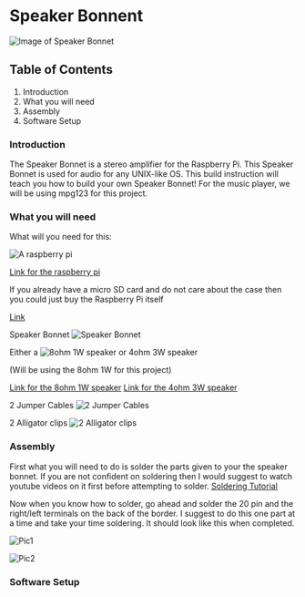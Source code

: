 # Speaker Bonnent

![Image of Speaker Bonnet](https://github.com/githubofryry/BluetoothSpeakers/blob/master/documentation/IMG_4650.JPG?raw=true)

## Table of Contents
1. Introduction
2. What you will need
3. Assembly
4. Software Setup


### Introduction

The Speaker Bonnet is a stereo amplifier for the Raspberry Pi. This Speaker Bonnet is used for audio for any UNIX-like OS.
This build instruction will teach you how to build your own Speaker Bonnet!
For the music player, we will be using mpg123 for this project. 

### What you will need

What will you need for this:

![A raspberry pi](https://github.com/githubofryry/BluetoothSpeakers/blob/master/documentation/IMG_4651.JPG?raw=true)

[Link for the raspberry pi](https://www.amazon.ca/CanaKit-Raspberry-Complete-Starter-Kit/dp/B01CCF6V3A/ref=sr_1_5?s=electronics&ie=UTF8&qid=1516598053&sr=1-5&keywords=raspberry+pi+3)

If you already have a micro SD card and do not care about the case then you could just buy the Raspberry Pi itself

[Link](https://www.amazon.ca/Raspberry-Pi-RASPBERRYPI3-MODB-1GB-Model-Motherboard/dp/B01CD5VC92/ref=sr_1_4?s=electronics&ie=UTF8&qid=1516598053&sr=1-4&keywords=raspberry+pi+3)

Speaker Bonnet
![Speaker Bonnet](https://github.com/githubofryry/BluetoothSpeakers/blob/master/documentation/IMG_4652.JPG?raw=true)

Either a ![8ohm 1W speaker](https://github.com/githubofryry/BluetoothSpeakers/blob/master/documentation/IMG_4653.JPG?raw=true) 
or 4ohm 3W speaker 

(Will be using the 8ohm 1W for this project)

[Link for the 8ohm 1W speaker](https://www.adafruit.com/product/1313)
[Link for the 4ohm 3W speaker](https://www.adafruit.com/product/1314)

2 Jumper Cables
![2 Jumper Cables](https://github.com/githubofryry/BluetoothSpeakers/blob/master/documentation/IMG_4654.JPG?raw=true)

2 Alligator clips
![2 Alligator clips](https://github.com/githubofryry/BluetoothSpeakers/blob/master/documentation/IMG_4655.JPG?raw=true)



### Assembly

First what you will need to do is solder the parts given to your the speaker bonnet. If you are not confident on 
soldering then I would suggest to watch youtube videos on it first before attempting to solder. 
[Soldering Tutorial](https://www.youtube.com/watch?v=AqvHogekDI4)

Now when you know how to solder, go ahead and solder the 20 pin and the right/left terminals on the back of the border.
I suggest to do this one part at a time and take your time soldering.
It should look like this when completed.

![Pic1](https://github.com/githubofryry/BluetoothSpeakers/blob/master/documentation/IMG_4656.JPG?raw=true)

![Pic2](https://github.com/githubofryry/BluetoothSpeakers/blob/master/documentation/IMG_4657.JPG?raw=true)



### Software Setup
